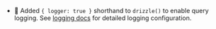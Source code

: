 - 🎉 Added `{ logger: true }` shorthand to `drizzle()` to enable query logging. See [logging docs](/drizzle-orm/src/pg-core/README.md#logging) for detailed logging configuration.
